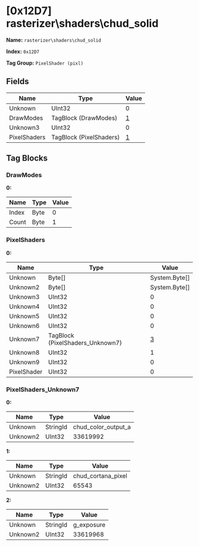# [0x12D7] rasterizer\shaders\chud_solid

**Name:** ```rasterizer\shaders\chud_solid```

**Index:** ```0x12D7```

**Tag Group:** ```PixelShader (pixl)```

## Fields

Name	| Type	| Value
---	|---	|---	|
Unknown	|UInt32	|0
DrawModes	|TagBlock (DrawModes)	|[1](#drawmodes)
Unknown3	|UInt32	|0
PixelShaders	|TagBlock (PixelShaders)	|[1](#pixelshaders)


## Tag Blocks

### DrawModes

**0:**

Name	| Type	| Value
---	|---	|---	|
Index	|Byte	|0
Count	|Byte	|1


### PixelShaders

**0:**

Name	| Type	| Value
---	|---	|---	|
Unknown	|Byte[]	|System.Byte[]
Unknown2	|Byte[]	|System.Byte[]
Unknown3	|UInt32	|0
Unknown4	|UInt32	|0
Unknown5	|UInt32	|0
Unknown6	|UInt32	|0
Unknown7	|TagBlock (PixelShaders_Unknown7)	|[3](#pixelshaders_unknown7)
Unknown8	|UInt32	|1
Unknown9	|UInt32	|0
PixelShader	|UInt32	|0


### PixelShaders_Unknown7

**0:**

Name	| Type	| Value
---	|---	|---	|
Unknown	|StringId	|chud_color_output_a
Unknown2	|UInt32	|33619992


**1:**

Name	| Type	| Value
---	|---	|---	|
Unknown	|StringId	|chud_cortana_pixel
Unknown2	|UInt32	|65543


**2:**

Name	| Type	| Value
---	|---	|---	|
Unknown	|StringId	|g_exposure
Unknown2	|UInt32	|33619968



